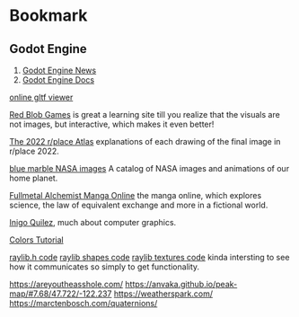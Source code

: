 # Bookmark

## Godot Engine
1. [Godot Engine News](https://godotengine.org/news)
2. [Godot Engine Docs](https://docs.godotengine.org/en/stable/)

[online gltf viewer](https://gltf-viewer.donmccurdy.com/)

[Red Blob Games](https://www.redblobgames.com/) is great a learning site till you realize that the visuals are not images, but interactive, which makes it even better!

[The 2022 r/place Atlas](https://place-atlas.stefanocoding.me/) explanations of each drawing of the final image in r/place 2022.

[blue marble NASA images](https://visibleearth.nasa.gov/collection/1484/blue-marble) A catalog of NASA images and animations of our home planet.

[Fullmetal Alchemist Manga Online](https://alchemist-fullmetal.com/) the manga online, which explores science, the law of equivalent exchange and more in a fictional world.

[Inigo Quilez](https://iquilezles.org/), much about computer graphics.

[Colors Tutorial](https://www.w3schools.com/colors/default.asp)

[raylib.h code](https://github.com/raysan5/raylib/blob/master/src/raylib.h)
[raylib shapes code](https://github.com/raysan5/raylib/blob/master/src/rshapes.c)
[raylib textures code](https://github.com/raysan5/raylib/blob/master/src/rtextures.c)
kinda intersting to see how it communicates so simply to get functionality.

https://areyoutheasshole.com/
https://anvaka.github.io/peak-map/#7.68/47.722/-122.237
https://weatherspark.com/
https://marctenbosch.com/quaternions/

